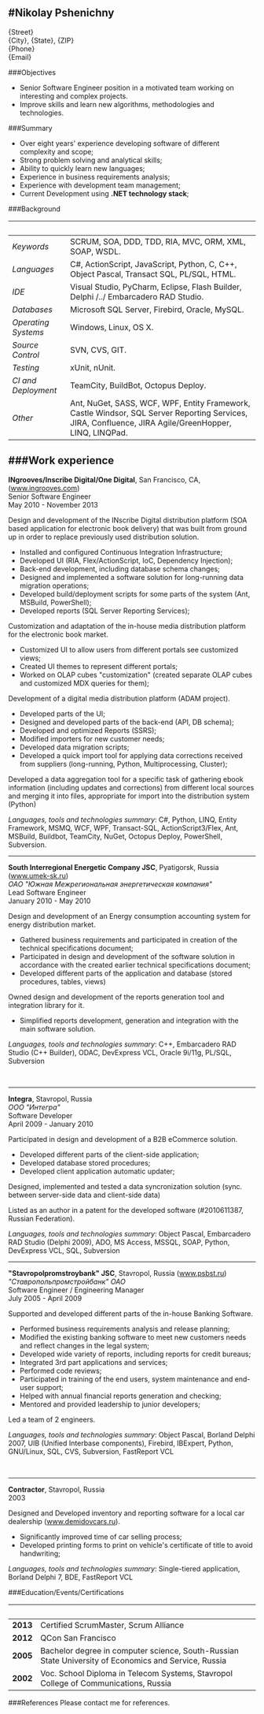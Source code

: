 #Nikolay Pshenichny  
------------------------------------------------------------------------------------------------------------------------
{Street}  
{City}, {State}, {ZIP}  
{Phone}  
{Email}



###Objectives

- Senior Software Engineer position in a motivated team working on interesting and complex projects.  
- Improve skills and learn new algorithms, methodologies and technologies.


###Summary

- Over eight years' experience developing software of different complexity and scope;  
- Strong problem solving and analytical skills;  
- Ability to quickly learn new languages;  
- Experience in business requirements analysis;  
- Experience with development team management;  
- Current Development using __.NET technology stack__;  


###Background

 &nbsp;                   | &nbsp;
:-------------------------|--------------------------------------------------------------------------------------------- 
_Keywords_                | SCRUM, SOA, DDD, TDD, RIA, MVC, ORM, XML, SOAP, WSDL.                                    
_Languages_               | C#, ActionScript, JavaScript, Python, C, C++, Object Pascal, Transact SQL, PL/SQL, HTML.  
_IDE_                     | Visual Studio, PyCharm, Eclipse, Flash Builder, Delphi /../ Embarcadero RAD Studio.         
_Databases_               | Microsoft SQL Server, Firebird, Oracle, MySQL.                                           
_Operating Systems_       | Windows, Linux, OS X.                                                                    
_Source Control_          | SVN, CVS, GIT.                                                                           
_Testing_                 | xUnit, nUnit.                                                                            
_CI and Deployment_       | TeamCity, BuildBot, Octopus Deploy.                                                      
_Other_                   | Ant, NuGet, SASS, WCF, WPF, Entity Framework, Castle Windsor, SQL Server Reporting Services, JIRA, Confluence, JIRA Agile/GreenHopper, LINQ, LINQPad.                                       




  <div style="page-break-after:always">	
  </div>




###Work experience
------------------------------------------------------------------------------------------------------------------------
__INgrooves/Inscribe Digital/One Digital__, San Francisco, CA, (www.ingrooves.com)  
Senior Software Engineer  
May 2010 - November 2013  

Design and development of the INscribe Digital distribution platform (SOA based application for electronic book delivery) that was built from ground up in order to replace previously used distribution solution.  

  - Installed and configured Continuous Integration Infrastructure;
  - Developed UI (RIA, Flex/ActionScript, IoC, Dependency Injection);
  - Back-end development, including database schema changes;
  - Designed and implemented a software solution for long-running data migration operations;
  - Developed build/deployment scripts for some parts of the system (Ant, MSBuild, PowerShell);
  - Developed reports (SQL Server Reporting Services);
  
Customization and adaptation of the in-house media distribution platform for the electronic book market.  

  - Customized UI to allow users from different portals see customized views;
  - Created UI themes to represent different portals;
  - Worked on OLAP cubes "customization" (created separate OLAP cubes and customized MDX queries for them);

Development of a digital media distribution platform (ADAM project).  

  - Developed parts of the UI;
  - Designed and developed parts of the back-end (API, DB schema);
  - Developed and optimized Reports (SSRS);
  - Modified importers for new customer needs;
  - Developed data migration scripts;
  - Developed a quick import tool for applying data corrections received from suppliers (long-running, Python, Multiprocessing, Cluster);

  Developed a data aggregation tool for a specific task of gathering ebook information (including updates and corrections) from different local sources and merging it into files, appropriate for import into the distribution system (Python)


_Languages, tools and technologies summary_: 
C#, Python, LINQ, Entity Framework, MSMQ, WCF, WPF, Transact-SQL, ActionScript3/Flex, Ant, MSBuild, Buildbot, TeamCity, NuGet, Octopus Deploy, PowerShell, Subversion.


  <div style="page-break-after:always"> 
  </div>


------------------------------------------------------------------------------------------------------------------------
__South Interregional Energetic Company JSC__, Pyatigorsk, Russia (www.umek-sk.ru)  
_ОАО "Южная Межрегиональная энергетическая компания"_  
Lead Software Engineer  
January 2010 - May 2010  

Design and development of an Energy consumption accounting system for energy distribution market.

 - Gathered business requirements and participated in creation of the technical specifications document;
 - Participated in design and development of the software solution in accordance with the created earlier technical specifications document;
 - Developed different parts of the application and database (stored procedures, tables, views)

Owned design and development of the reports generation tool and integration library for it.

 - Simplified reports development, generation and integration with the main software solution.  


_Languages, tools and technologies summary_: 
C++, Embarcadero RAD Studio (C++ Builder), ODAC, DevExpress VCL, Oracle 9i/11g, PL/SQL, Subversion

<br/>


------------------------------------------------------------------------------------------------------------------------
__Integra__, Stavropol, Russia  
_ООО "Интегра"_  
Software Developer  
April 2009 - January 2010  

Participated in design and development of a B2B eCommerce solution.

  - Developed different parts of the client-side application;
  - Developed database stored procedures;
  - Developed client application automatic updater;

Designed, implemented and tested a data syncronization solution (sync. between server-side data and client-side data)

Listed as an author in a patent for the developed software (\#2010611387, Russian Federation).

_Languages, tools and technologies summary_: 
Object Pascal, Embarcadero RAD Studio (Delphi 2009), ADO, MS Access, MSSQL, SOAP, Python, DevExpress VCL, SQL, Subversion


  <div style="page-break-after:always"> 
  </div>


------------------------------------------------------------------------------------------------------------------------
__"Stavropolpromstroybank" JSC__, Stavropol, Russia (www.psbst.ru)  
_"Ставропольпромстройбанк" ОАО_  
Software Engineer / Engineering Manager  
July 2005 - April 2009

Supported and developed different parts of the in-house Banking Software.  

 - Performed business requirements analysis and release planning;  
 - Modified the existing banking software to meet new customers needs and reflect changes in the legal system;
 - Developed wide variety of reports, including reports for credit bureaus;
 - Integrated 3rd part applications and services;
 - Performed code reviews; 
 - Participated in training of the end users, system maintenance and end-user support;
 - Helped with annual financial reports generation and checking;
 - Mentored and provided leadership to junior developers;

Led a team of 2 engineers.

_Languages, tools and technologies summary_: 
Object Pascal, Borland Delphi 2007, UIB (Unified Interbase components), Firebird, IBExpert, Python, GNU/Linux, SQL, CVS, Subversion, FastReport  VCL

<br/>


------------------------------------------------------------------------------------------------------------------------
__Contractor__, Stavropol, Russia  
2003

Designed and Developed inventory and reporting software for a local car dealership (www.demidovcars.ru).

 - Significantly improved time of car selling process;
 - Developed printing forms to print on vehicle's certificate of title to avoid handwriting;

 _Languages, tools and technologies summary_: Single-tiered application, Borland Delphi 7, BDE, FastReport VCL
<br/>



###Education/Events/Certifications

&nbsp;  | &nbsp;
--------|---------------------------------------------------------------------------------------------------------------
__2013__| Certified ScrumMaster, Scrum Alliance
__2012__| QCon San Francisco
__2005__| Bachelor degree in computer science, South-Russian State University of Economics and Service, Russia
__2002__| Voc. School Diploma in Telecom Systems, Stavropol College of Communications, Russia



###References
Please contact me for references.

